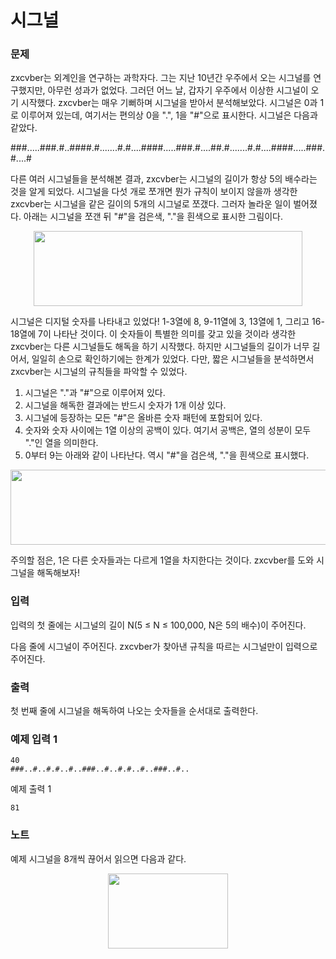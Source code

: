 # 시그널

### 문제

zxcvber는 외계인을 연구하는 과학자다. 그는 지난 10년간 우주에서 오는 시그널를 연구했지만, 아무런 성과가 없었다. 그러던 어느 날, 갑자기 우주에서 이상한 시그널이 오기 시작했다. zxcvber는 매우 기뻐하며 시그널을 받아서 분석해보았다. 시그널은 0과 1로 이루어져 있는데, 여기서는 편의상 0을 ".", 1을 "#"으로 표시한다. 시그널은 다음과 같았다.

###.....###.#..####.#.......#.#....####.....###.#....##.#.......#.#....####.....###.#....#

다른 여러 시그널들을 분석해본 결과, zxcvber는 시그널의 길이가 항상 5의 배수라는 것을 알게 되었다. 시그널을 다섯 개로 쪼개면 뭔가 규칙이 보이지 않을까 생각한 zxcvber는 시그널을 같은 길이의 5개의 시그널로 쪼갰다. 그러자 놀라운 일이 벌어졌다. 아래는 시그널을 쪼갠 뒤 "#"을 검은색, "."을 흰색으로 표시한 그림이다.

<p style="text-align: center;"><img alt="" height="120" src="https://upload.acmicpc.net/4a8010ac-92da-4b26-8d97-9c9bce4cf931/-/preview/" width="430" /></p>

시그널은 디지털 숫자를 나타내고 있었다! 1-3열에 8, 9-11열에 3, 13열에 1, 그리고 16-18열에 7이 나타난 것이다. 이 숫자들이 특별한 의미를 갖고 있을 것이라 생각한 zxcvber는 다른 시그널들도 해독을 하기 시작했다. 하지만 시그널들의 길이가 너무 길어서, 일일히 손으로 확인하기에는 한계가 있었다. 다만, 짧은 시그널들을 분석하면서 zxcvber는 시그널의 규칙들을 파악할 수 있었다.

1. 시그널은 "."과 "#"으로 이루어져 있다.
2. 시그널을 해독한 결과에는 반드시 숫자가 1개 이상 있다.
3. 시그널에 등장하는 모든 "#"은 올바른 숫자 패턴에 포함되어 있다.
4. 숫자와 숫자 사이에는 1열 이상의 공백이 있다. 여기서 공백은, 열의 성분이 모두 "."인 열을 의미한다.
5. 0부터 9는 아래와 같이 나타난다. 역시 "#"을 검은색, "."을 흰색으로 표시했다.

<p style="text-align: center;"><img alt="" height="120" src="https://upload.acmicpc.net/309fd7f3-22b9-452e-95f6-e3f4828c0f9a/-/preview/" width="870" /></p>

주의할 점은, 1은 다른 숫자들과는 다르게 1열을 차지한다는 것이다. zxcvber를 도와 시그널을 해독해보자!

### 입력

입력의 첫 줄에는 시그널의 길이 N(5 ≤ N ≤ 100,000, N은 5의 배수)이 주어진다.

다음 줄에 시그널이 주어진다. zxcvber가 찾아낸 규칙을 따르는 시그널만이 입력으로 주어진다.

### 출력

첫 번째 줄에 시그널을 해독하여 나오는 숫자들을 순서대로 출력한다.

### 예제 입력 1

```
40
###..#..#.#..#..###..#..#.#..#..###..#..
```

예제 출력 1

```
81
```

### 노트

예제 시그널을 8개씩 끊어서 읽으면 다음과 같다.

<p style="text-align: center;"><img alt="" height="120" src="https://upload.acmicpc.net/86dbfc8a-cd85-46e1-8604-1326021e94cf/-/preview/" width="192" /><br/></p>
